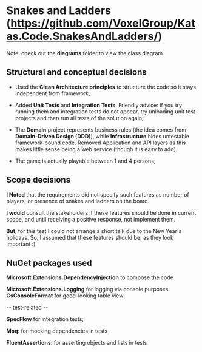 # Snakes and Ladders (https://github.com/VoxelGroup/Katas.Code.SnakesAndLadders/)

Note: check out the **diagrams** folder to view the class diagram.

## Structural and conceptual decisions

- Used the **Clean Architecture principles** to structure the code so it stays independent from framework;

- Added **Unit Tests** and **Integration Tests**. Friendly advice: if you try running them and integration tests do not appear, try unloading unit test projects and then run all tests of the solution again;

- The **Domain** project represents business rules (the idea comes from **Domain-Driven Design (DDD)**), while **Infrastructure** hides untestable framework-bound code. Removed Application and API layers as this makes little sense being a web service (though it is easy to add).

- The game is actually playable between 1 and 4 persons;

## Scope decisions

**I Noted** that the requirements did not specify such features as number of players, or presence of snakes and ladders on the board.

**I would** consult the stakeholders if these features should be done in current scope, and until receiving a positive response, not implement them.

**But**, for this test I could not arrange a short talk due to the New Year's holidays. So, I assumed that these features should be, as they look important :)


## NuGet packages used


**Microsoft.Extensions.DependencyInjection** to compose the code

**Microsoft.Extensions.Logging** for logging via console purposes.
**CsConsoleFormat** for good-looking table view

-- test-related --

**SpecFlow** for integration tests;

**Moq**: for mocking dependencies in tests

**FluentAssertions**: for asserting objects and lists in tests
